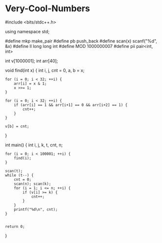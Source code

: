 # Very-Cool-Numbers
#include <bits/stdc++.h>

using namespace std;

#define mkp make_pair
#define pb push_back
#define scan(x) scanf("%d", &x)
#define ll long long int
#define MOD 1000000007
#define pii pair<int, int>

int v[1000001];
int arr[40];

void find(int x)
{
	int i, j, cnt = 0, a, b = x;
	
	for (i = 0; i < 32; ++i) {
		arr[i] = x & 1;
		x >>= 1;
	}
	
	for (i = 0; i < 32; ++i) {
		if (arr[i] == 1 && arr[i+1] == 0 && arr[i+2] == 1) {
			cnt++;
		}
	}
	
	v[b] = cnt;
}

int main()
{
	int i, j, k, t, cnt, n;
	
	for (i = 0; i < 100001; ++i) {
		find(i);
	}
	
	scan(t);
	while (t--) {
		cnt = 0;
		scan(n); scan(k);
		for (i = 1; i <= n; ++i) {
			if (v[i] >= k) {
				cnt++;
			}
		}
		printf("%d\n", cnt);
	}
	
	
	return 0;
}
